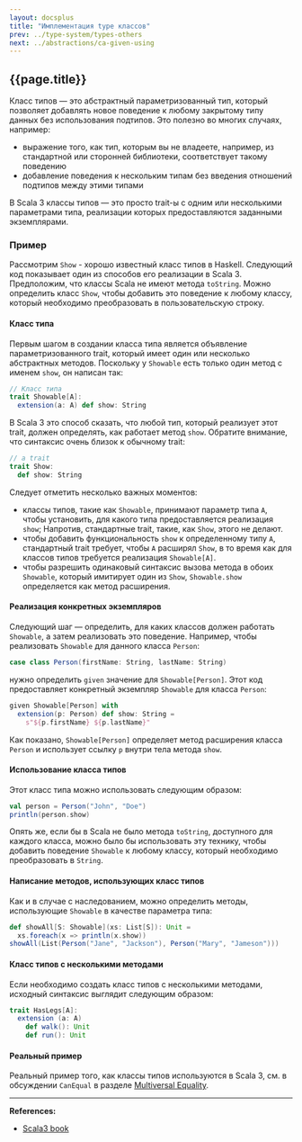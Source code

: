 ```yaml
---
layout: docsplus
title: "Имплементация type классов"
prev: ../type-system/types-others
next: ../abstractions/ca-given-using
---
```


## {{page.title}}

Класс типов — это абстрактный параметризованный тип, 
который позволяет добавлять новое поведение к любому закрытому типу данных без использования подтипов. 
Это полезно во многих случаях, например:
- выражение того, как тип, которым вы не владеете, например, из стандартной или сторонней библиотеки,
  соответствует такому поведению
- добавление поведения к нескольким типам без введения отношений подтипов между этими типами

В Scala 3 классы типов — это просто trait-ы с одним или несколькими параметрами типа, 
реализации которых предоставляются заданными экземплярами.

### Пример

Рассмотрим `Show` - хорошо известный класс типов в Haskell. 
Следующий код показывает один из способов его реализации в Scala 3. 
Предположим, что классы Scala не имеют метода `toString`. 
Можно определить класс `Show`, чтобы добавить это поведение к любому классу, 
который необходимо преобразовать в пользовательскую строку.

#### Класс типа

Первым шагом в создании класса типа является объявление параметризованного trait, 
который имеет один или несколько абстрактных методов. 
Поскольку у `Showable` есть только один метод с именем `show`, он написан так:

```scala mdoc:silent
// Класс типа
trait Showable[A]:
  extension(a: A) def show: String
```

В Scala 3 это способ сказать, что любой тип, который реализует этот trait, должен определять, как работает метод `show`. 
Обратите внимание, что синтаксис очень близок к обычному trait:

```scala
// a trait
trait Show:
  def show: String
```

Следует отметить несколько важных моментов:
- классы типов, такие как `Showable`, принимают параметр типа `A`, чтобы установить, 
для какого типа предоставляется реализация `show`; Напротив, стандартные trait, такие, как `Show`, этого не делают.
- чтобы добавить функциональность `show` к определенному типу `A`, 
стандартный trait требует, чтобы `A` расширял `Show`, 
в то время как для классов типов требуется реализация `Showable[A]`.
- чтобы разрешить одинаковый синтаксис вызова метода в обоих `Showable`, который имитирует один из `Show`, 
`Showable.show` определяется как метод расширения.

#### Реализация конкретных экземпляров

Следующий шаг — определить, для каких классов должен работать `Showable`, а затем реализовать это поведение. 
Например, чтобы реализовать `Showable` для данного класса `Person`:

```scala mdoc:silent
case class Person(firstName: String, lastName: String)
```

нужно определить `given` значение для `Showable[Person]`. 
Этот код предоставляет конкретный экземпляр `Showable` для класса `Person`:

```scala mdoc:silent
given Showable[Person] with
  extension(p: Person) def show: String =
    s"${p.firstName} ${p.lastName}"
```

Как показано, `Showable[Person]` определяет метод расширения класса `Person` 
и использует ссылку `p` внутри тела метода `show`.

#### Использование класса типов

Этот класс типа можно использовать следующим образом:

```scala mdoc
val person = Person("John", "Doe")
println(person.show)
```

Опять же, если бы в Scala не было метода `toString`, доступного для каждого класса, 
можно было бы использовать эту технику, чтобы добавить поведение `Showable` к любому классу, 
который необходимо преобразовать в `String`.

#### Написание методов, использующих класс типов

Как и в случае с наследованием, можно определить методы, использующие `Showable` в качестве параметра типа:

```scala mdoc
def showAll[S: Showable](xs: List[S]): Unit =
  xs.foreach(x => println(x.show))
showAll(List(Person("Jane", "Jackson"), Person("Mary", "Jameson")))
```

#### Класс типов с несколькими методами

Если необходимо создать класс типов с несколькими методами, исходный синтаксис выглядит следующим образом:

```scala
trait HasLegs[A]:
  extension (a: A)
    def walk(): Unit
    def run(): Unit
```

#### Реальный пример

Реальный пример того, как классы типов используются в Scala 3, см. в обсуждении `CanEqual` 
в разделе [Multiversal Equality](./ca-multiversal-equality).


---

**References:**
- [Scala3 book](https://docs.scala-lang.org/scala3/book/ca-type-classes.html)
